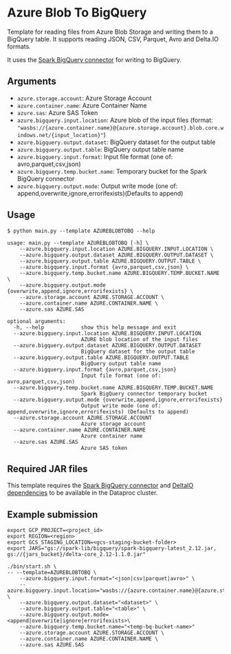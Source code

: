 # Azure Blob To BigQuery

Template for reading files from Azure Blob Storage and writing them to a BigQuery table. It supports reading JSON, CSV, Parquet, Avro and Delta.IO formats.

It uses the [Spark BigQuery connector](https://cloud.google.com/dataproc-serverless/docs/guides/bigquery-connector-spark-example) for writing to BigQuery.

## Arguments

* `azure.storage.account`: Azure Storage Account  
* `azure.container.name`:  Azure Container Name
* `azure.sas`: Azure SAS Token
* `azure.bigquery.input.location`: Azure blob of the input files (format: `"wasbs://{azure.container.name}@{azure.storage.account}.blob.core.windows.net/{input_location}"`)
* `azure.bigquery.output.dataset`: BigQuery dataset for the output table
* `azure.bigquery.output.table`: BigQuery output table name
* `azure.bigquery.input.format`: Input file format (one of: avro,parquet,csv,json)
* `azure.bigquery.temp.bucket.name`: Temporary bucket for the Spark BigQuery connector
* `azure.bigquery.output.mode`: Output write mode (one of: append,overwrite,ignore,errorifexists)(Defaults to append)

## Usage

```
$ python main.py --template AZUREBLOBTOBQ --help

usage: main.py --template AZUREBLOBTOBQ [-h] \
    --azure.bigquery.input.location AZURE.BIGQUERY.INPUT.LOCATION \
    --azure.bigquery.output.dataset AZURE.BIGQUERY.OUTPUT.DATASET \
    --azure.bigquery.output.table AZURE.BIGQUERY.OUTPUT.TABLE \
    --azure.bigquery.input.format {avro,parquet,csv,json} \
    --azure.bigquery.temp.bucket.name AZURE.BIGQUERY.TEMP.BUCKET.NAME \
    --azure.bigquery.output.mode {overwrite,append,ignore,errorifexists} \ 
    --azure.storage.account AZURE.STORAGE.ACCOUNT \
    --azure.container.name AZURE.CONTAINER.NAME \
    --azure.sas AZURE.SAS  

optional arguments:
  -h, --help            show this help message and exit
  --azure.bigquery.input.location AZURE.BIGQUERY.INPUT.LOCATION
                        AZURE blob location of the input files
  --azure.bigquery.output.dataset AZURE.BIGQUERY.OUTPUT.DATASET
                        BigQuery dataset for the output table
  --azure.bigquery.output.table AZURE.BIGQUERY.OUTPUT.TABLE
                        BigQuery output table name
  --azure.bigquery.input.format {avro,parquet,csv,json}
                        Input file format (one of: avro,parquet,csv,json)
  --azure.bigquery.temp.bucket.name AZURE.BIGQUERY.TEMP.BUCKET.NAME
                        Spark BigQuery connector temporary bucket
  --azure.bigquery.output.mode {overwrite,append,ignore,errorifexists}
                        Output write mode (one of: append,overwrite,ignore,errorifexists) (Defaults to append)
  --azure.storage.account AZURE.STORAGE.ACCOUNT 
                        Azure storage account
  --azure.container.name AZURE.CONTAINER.NAME 
                        Azure container name
  --azure.sas AZURE.SAS 
                        Azure SAS token      
```

## Required JAR files

This template requires the [Spark BigQuery connector](https://cloud.google.com/dataproc-serverless/docs/guides/bigquery-connector-spark-example)  and [DeltaIO dependencies](https://docs.delta.io/latest/releases.html) to be available in the Dataproc cluster.

## Example submission

```
export GCP_PROJECT=<project_id>
export REGION=<region>
export GCS_STAGING_LOCATION=<gcs-staging-bucket-folder> 
export JARS="gs://spark-lib/bigquery/spark-bigquery-latest_2.12.jar, gs://{jars_bucket}/delta-core_2.12-1.1.0.jar" 

./bin/start.sh \
-- --template=AZUREBLOBTOBQ \
    --azure.bigquery.input.format="<json|csv|parquet|avro>" \
    --azure.bigquery.input.location="wasbs://{azure.container.name}@{azure.storage.account}.blob.core.windows.net/{input_location}" \
    --azure.bigquery.output.dataset="<dataset>" \
    --azure.bigquery.output.table="<table>" \
    --azure.bigquery.output.mode=<append|overwrite|ignore|errorifexists>\
    --azure.bigquery.temp.bucket.name="<temp-bq-bucket-name>"
    --azure.storage.account AZURE.STORAGE.ACCOUNT \
    --azure.container.name AZURE.CONTAINER.NAME \
    --azure.sas AZURE.SAS 
```
